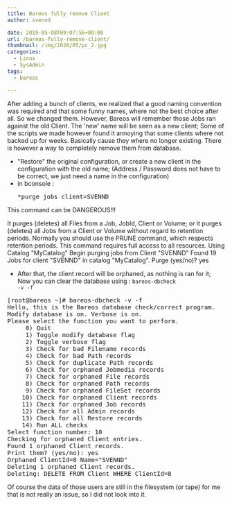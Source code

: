 ```yaml
---
title: Bareos fully remove Client
author: svennd

date: 2019-05-08T09:07:56+00:00
url: /bareos-fully-remove-client/
thumbnail: /img/2020/05/pc_2.jpg
categories:
  - Linux
  - SysAdmin
tags:
  - bareos

---
```

After adding a bunch of clients, we realized that a good naming convention was required and that some funny names, where not the best choice after all. So we changed them. However, Bareos will remember those Jobs ran against the old Client. The 'new' name will be seen as a new client; Some of the scripts we made however found it annoying that some clients where not backed up for weeks. Basically cause they where no longer existing. There is however a way to completely remove them from database.

  * "Restore" the original configuration, or create a new client in the configuration with the old name; (Address / Password does not have to be correct, we just need a name in the configuration)
  * in bconsole : <pre>*purge jobs client=SVENND

This command can be DANGEROUS!!!

It purges (deletes) all Files from a Job,
JobId, Client or Volume; or it purges (deletes)
all Jobs from a Client or Volume without regard
to retention periods. Normally you should use the
PRUNE command, which respects retention periods.
This command requires full access to all resources.
Using Catalog "MyCatalog"
Begin purging jobs from Client "SVENND"
Found 19 Jobs for client "SVENND" in catalog "MyCatalog".
Purge (yes/no)? yes
</pre>

  * After that, the client record will be orphaned, as nothing is ran for it; Now you can clear the database using : <code class="EnlighterJSRAW" data-enlighter-language="null">bareos-dbcheck -v -f</code>

<pre>[root@bareos ~]# bareos-dbcheck -v -f
Hello, this is the Bareos database check/correct program.
Modify database is on. Verbose is on.
Please select the function you want to perform.
     0) Quit
     1) Toggle modify database flag
     2) Toggle verbose flag
     3) Check for bad Filename records
     4) Check for bad Path records
     5) Check for duplicate Path records
     6) Check for orphaned Jobmedia records
     7) Check for orphaned File records
     8) Check for orphaned Path records
     9) Check for orphaned FileSet records
    10) Check for orphaned Client records
    11) Check for orphaned Job records
    12) Check for all Admin records
    13) Check for all Restore records
    14) Run ALL checks
Select function number: 10
Checking for orphaned Client entries.
Found 1 orphaned Client records.
Print them? (yes/no): yes
Orphaned ClientId=8 Name="SVENND"
Deleting 1 orphaned Client records.
Deleting: DELETE FROM Client WHERE ClientId=8
</pre>

Of course the data of those users are still in the filesystem (or tape) for me that is not really an issue, so I did not look into it.